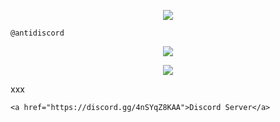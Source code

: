 <p align="center">  
<img src="https://media.discordapp.net/attachments/813341662545313832/813343404507267092/pokemon_pixel.gif">
</p>
<p align="center">
   
    @antidiscord
<p align="center">  
    
<img src="https://komarev.com/ghpvc/?username=antidiscord&color=purple">
</p>
    <p align="center">
    
  <img src="https://lanyard.cnrad.dev/api/952231039542108280"/>
</p>
<p align="center">
    
xxx
<p align="center">
    
    <a href="https://discord.gg/4nSYqZ8KAA">Discord Server</a>
